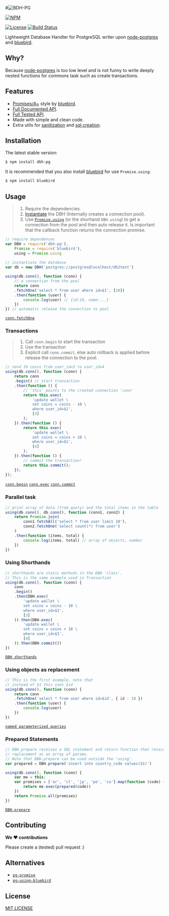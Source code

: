 
#![BDH-PG](logo.png?raw=true)

[![NPM](https://nodei.co/npm/dbh-pg.png?downloads=true&downloadRank=true&stars=true)](https://nodei.co/npm/dbh-pg/)

[![License](http://img.shields.io/badge/license-MIT-brightgreen.svg)](LICENSE)
[![Build Status](https://secure.travis-ci.org/sapienlab/dbh-pg.png)](http://travis-ci.org/sapienlab/dbh-pg)

Lightweight Database Handler for PostgreSQL writer upon [node-postgres][] and [bluebird][].

## Why?
Because [node-postgres] is too low level and is not funny
to write deeply nested functions for commons task such as create transactions.

## Features
- [Promises/A+](https://promisesaplus.com/) style by [bluebird][].
- [Full Documented API](API.md#api-reference).
- [Full Tested API](test/).
- Made with simple and clean code.
- Extra utils for [sanitization](API.md#sanitizejs) and [sql creation](API.md#sqljs).

## Installation

The latest stable version:
```sh
$ npm install dbh-pg
```
It is recommended that you also install [bluebird][] for use `Promise.using`:
```sh
$ npm install bluebird
```
## Usage

> 1. Require the dependencies.
> 2. [Instantiate](API.md#new-dbhstring-conextionstring---object-driver----dbh) the DBH (Internally creates a connection pool).
> 3. Use [`Promise.using`](https://github.com/petkaantonov/bluebird/blob/master/API.md#promiseusingpromisedisposer-promise-promisedisposer-promise--function-handler---promise) (or the shorhand ``DBH.using``) to get a connection from the pool and then auto release it. Is important that the callback function returns the connection promise.

```javascript
// require dependences
var DBH = require('dbh-pg'),
    Promise = require('bluebird'),
    using = Promise.using
    
// instantiate the database
var db = new DBH('postgres://postgres@localhost/db2test')

using(db.conn(), function (conn) {
    // a connection from the pool
    return conn
    .fetchOne('select * from user where id=$1', [10])
    .then(function (user) {
        console.log(user) // {id:10, name:...}
    })
}) // automatic release the connection to pool
```
[`conn.fetchOne`](API.md#fetchonestring-query---objectarray-data----promise)

### Transactions

> 1. Call `conn.begin` to start the transaction
> 2. Use the transaction
> 3. Explicit call `conn.commit`, else auto rollback is applied before release the connection to the pool.

```javascript
// send 10 coins from user_id=3 to user_id=4
using(db.conn(), function (conn) {
    return conn
    .begin() // start transaction
    .then(function () {
        // 'this' points to the created connection 'conn'
        return this.exec(
            'update wallet \
            set coins = coins - 10 \
            where user_id=$1',
            [3]
        );
    }).then(function () {
        return this.exec(
            'update wallet \
            set coins = coins + 10 \
            where user_id=$1',
            [4]
        );
    }).then(function () {
        // commit the transaction!
        return this.commit();
    });
});
```
[`conn.begin`](API.md#begin---promise) [`conn.exec`](API.md#execstring-query---objectarray-data----promise) [`conn.commit`](API.md#commit---promise)
### Parallel task

```javascript
// print array of data (from query) and the total items in the table
using(db.conn(), db.conn(), function (conn1, conn2) {
    return Promise.join(
        conn1.fetchAll('select * from user limit 10'),
        conn2.fetchOne('select count(*) from user')
    )
    .then(function (items, total) {
        console.log(items, total) // array of objects, number
    })
})
```

### Using Shorthands

```javascript
// shorthands are static methods in the DBH 'class'.
// This is the same example used in Transaction
using(db.conn(), function (conn) {
    conn
    .begin()
    .then(DBH.exec(
        'update wallet \
        set coins = coins - 10 \
        where user_id=$1',
        [3]
    )).then(DBH.exec(
        'update wallet \
        set coins = coins + 10 \
        where user_id=$1',
        [4]
    )).then(DBH.commit())
})
```
[`DBH shorthands`](API.md#dbhshorthandargs---function)

### Using objects as replacement

```javascript
// This is the first example, note that
// instead of $1 this uses $id
using(db.conn(), function (conn) {
    return conn
    .fetchOne('select * from user where id=$id', { id : 10 })
    .then(function (user) {
        console.log(user)
    })
})
```
[`named parameterized queries`](API.md#named-placeholders)

### Prepared Statements

```javascript
// DBH.prepare receives a SQL statement and return function that receives the
// replacement as an array of params.
// Note that DBH.prepare can be used outside the 'using'.
var prepared = DBH.prepare('insert into country_code values($1)')

using(db.conn(), function (conn) {
    var me = this;
    var promises = ['ar', 'cl', 'jp', 'pe', 'co'].map(function (code) {
        return me.exec(prepared(code))
    })
    return Promise.all(promises)
})
```
[`DBH.prepare`](API.md#dbhpreparestring-query---function)
## Contributing
**We ♥ contributions**

Please create a (tested) pull request :)

## Alternatives
* [`pg-promise`](https://www.npmjs.com/package/pg-promise)
* [`pg-using-bluebird`](https://www.npmjs.com/package/pg-using-bluebird)

## License

[MIT LICENSE](LICENSE)

[node-postgres]: https://github.com/brianc/node-postgres#node-postgres
[bluebird]: https://github.com/petkaantonov/bluebird#introduction
